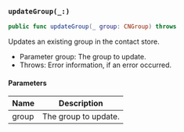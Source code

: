 ### `updateGroup(_:)`

```swift
public func updateGroup(_ group: CNGroup) throws
```

Updates an existing group in the contact store.
- Parameter group: The group to update.
- Throws: Error information, if an error occurred.

#### Parameters

| Name | Description |
| ---- | ----------- |
| group | The group to update. |